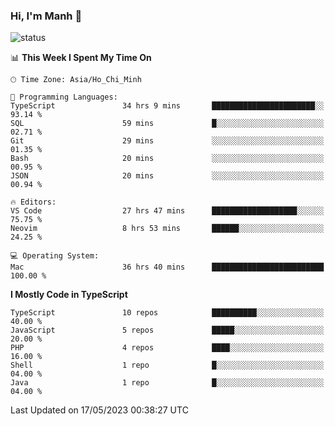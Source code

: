 ### Hi, I'm Manh 👋

![status](https://badge.stateful.com/manhhn01/status.svg)

<!--START_SECTION:waka-->
📊 **This Week I Spent My Time On** 

```text
🕑︎ Time Zone: Asia/Ho_Chi_Minh

💬 Programming Languages: 
TypeScript               34 hrs 9 mins       ███████████████████████░░   93.14 % 
SQL                      59 mins             █░░░░░░░░░░░░░░░░░░░░░░░░   02.71 % 
Git                      29 mins             ░░░░░░░░░░░░░░░░░░░░░░░░░   01.35 % 
Bash                     20 mins             ░░░░░░░░░░░░░░░░░░░░░░░░░   00.95 % 
JSON                     20 mins             ░░░░░░░░░░░░░░░░░░░░░░░░░   00.94 % 

🔥 Editors: 
VS Code                  27 hrs 47 mins      ███████████████████░░░░░░   75.75 % 
Neovim                   8 hrs 53 mins       ██████░░░░░░░░░░░░░░░░░░░   24.25 % 

💻 Operating System: 
Mac                      36 hrs 40 mins      █████████████████████████   100.00 % 
```

**I Mostly Code in TypeScript** 

```text
TypeScript               10 repos            ██████████░░░░░░░░░░░░░░░   40.00 % 
JavaScript               5 repos             █████░░░░░░░░░░░░░░░░░░░░   20.00 % 
PHP                      4 repos             ████░░░░░░░░░░░░░░░░░░░░░   16.00 % 
Shell                    1 repo              █░░░░░░░░░░░░░░░░░░░░░░░░   04.00 % 
Java                     1 repo              █░░░░░░░░░░░░░░░░░░░░░░░░   04.00 % 
```




 Last Updated on 17/05/2023 00:38:27 UTC
<!--END_SECTION:waka-->
